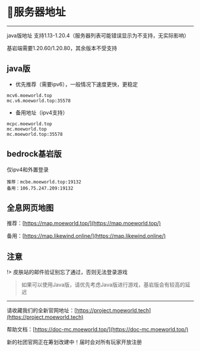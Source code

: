# 🏯服务器地址
---

java版地址 支持1.13-1.20.4（服务器列表可能错误显示为不支持，无实际影响）

基岩端需要1.20.60/1.20.80，其余版本不受支持


## java版
* 优先推荐（需要ipv6），一般情况下速度更快，更稳定
```
mcv6.moeworld.top
mc.v6.moeworld.top:35578
```
* 备用地址（ipv4支持）
```
mcpc.moeworld.top
mc.moeworld.top
mc.moeworld.top:35578
```

## bedrock基岩版

仅ipv4和外置登录
    
```
推荐：mcbe.moeworld.top:19132
备用：106.75.247.209:19132
```

## 全息网页地图
推荐：[https://map.moeworld.top/](https://map.moeworld.top/)

备用：[https://map.likewind.online/](https://map.likewind.online/)

## 注意

!> 皮肤站的邮件验证别忘了通过，否则无法登录游戏

> 如果可以使用Java版，请优先考虑Java版进行游戏，基岩版会有较高的延迟

---

请收藏我们的全新官网地址：[https://project.moeworld.tech](https://project.moeworld.tech)

帮助文档：[https://doc-mc.moeworld.top/](https://doc-mc.moeworld.top/)

新的社团官网正在筹划改建中！届时会对所有玩家开放注册
